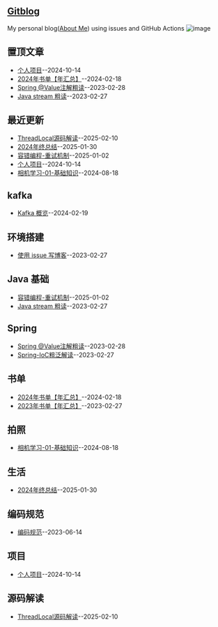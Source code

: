 ## [Gitblog](https://github.com/Winniekun/article)
My personal blog([About Me](https://github.com/Winniekun)) using issues and GitHub Actions
![image](https://github.com/user-attachments/assets/a168bf11-661e-4566-b042-7fc9544de528)

## 置顶文章
- [个人项目](https://github.com/Winniekun/article/issues/12)--2024-10-14
- [2024年书单【年汇总】](https://github.com/Winniekun/article/issues/9)--2024-02-18
- [Spring @Value注解粗读](https://github.com/Winniekun/article/issues/6)--2023-02-28
- [Java stream 粗读](https://github.com/Winniekun/article/issues/3)--2023-02-27
## 最近更新
- [ThreadLocal源码解读](https://github.com/Winniekun/article/issues/15)--2025-02-10
- [2024年终总结](https://github.com/Winniekun/article/issues/14)--2025-01-30
- [容错编程-重试机制](https://github.com/Winniekun/article/issues/13)--2025-01-02
- [个人项目](https://github.com/Winniekun/article/issues/12)--2024-10-14
- [相机学习-01-基础知识](https://github.com/Winniekun/article/issues/11)--2024-08-18
## kafka
- [Kafka 概览](https://github.com/Winniekun/article/issues/10)--2024-02-19
## 环境搭建
- [使用 issue 写博客](https://github.com/Winniekun/article/issues/2)--2023-02-27
## Java 基础
- [容错编程-重试机制](https://github.com/Winniekun/article/issues/13)--2025-01-02
- [Java stream 粗读](https://github.com/Winniekun/article/issues/3)--2023-02-27
## Spring
- [Spring @Value注解粗读](https://github.com/Winniekun/article/issues/6)--2023-02-28
- [Spring-IoC粗泛解读](https://github.com/Winniekun/article/issues/4)--2023-02-27
## 书单
- [2024年书单【年汇总】](https://github.com/Winniekun/article/issues/9)--2024-02-18
- [2023年书单【年汇总】](https://github.com/Winniekun/article/issues/5)--2023-02-27
## 拍照
- [相机学习-01-基础知识](https://github.com/Winniekun/article/issues/11)--2024-08-18
## 生活
- [2024年终总结](https://github.com/Winniekun/article/issues/14)--2025-01-30
## 编码规范
- [编码规范](https://github.com/Winniekun/article/issues/7)--2023-06-14
## 项目
- [个人项目](https://github.com/Winniekun/article/issues/12)--2024-10-14
## 源码解读
- [ThreadLocal源码解读](https://github.com/Winniekun/article/issues/15)--2025-02-10
